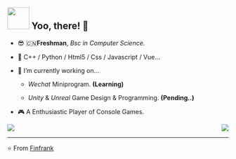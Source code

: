 ## <img src="https://raw.githubusercontent.com/alexnaiman/alexnaiman/master/resources/welcomeglitch.gif" width="50px" /> Yoo, there! 👀



- 😎 🇨🇳**Freshman**, _Bsc in Computer Science._
- 🌱 C++ / Python / Html5 / Css / Javascript / Vue...


- 🤔 I’m currently working on...
  - _Wechat_ Miniprogram. **(Learning)**
  
  - _Unity_ & _Unreal_ Game Design & Programming. **(Pending..)**
  
- 🎮 A Enthusiastic Player of Console Games.

<!--## ⚡ Fun fact
- 😏 A Enthusiastic Fan of Console Games.

- 💕 _ARPG,JRPG_ and _FPS_ Lover.

- 🎮 Welcome To -->

<p align="right">

<img align="left" src="https://github-readme-stats.vercel.app/api?username=Finfrank&theme=tokyonight&show_icons=true&hide==prs,issues,contribs" />

<img  float="right" src="https://github-readme-stats.vercel.app/api/top-langs/?username=Finfrank&theme=tokyonight&show_icons=true" />

</p>

---
⭐️ From [Finfrank](https://github.com/Finfrank)
